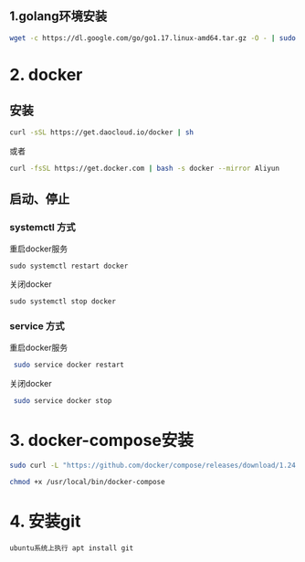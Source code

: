 ## 1.golang环境安装

```bash
wget -c https://dl.google.com/go/go1.17.linux-amd64.tar.gz -O - | sudo tar -xz -C /usr/local
```

# 2. docker

## 安装

```bash
curl -sSL https://get.daocloud.io/docker | sh
```

或者

```bash
curl -fsSL https://get.docker.com | bash -s docker --mirror Aliyun
```

## 启动、停止

### systemctl 方式

重启docker服务

```
sudo systemctl restart docker
```

 关闭docker

```
sudo systemctl stop docker
```

### service 方式

重启docker服务

```bash
 sudo service docker restart
```

 关闭docker

```bash
 sudo service docker stop
```

# 3. docker-compose安装

```bash
sudo curl -L "https://github.com/docker/compose/releases/download/1.24.1/docker-compose-$(uname -s)-$(uname -m)" -o /usr/local/bin/docker-compose
```

```bash
chmod +x /usr/local/bin/docker-compose
```

# 4. 安装git
```
ubuntu系统上执行 apt install git
```

